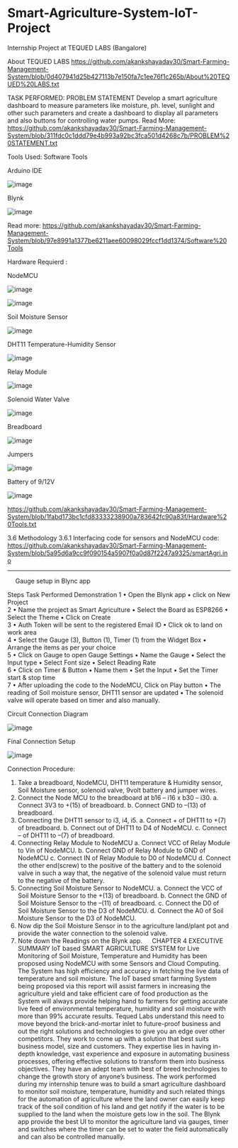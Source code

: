# Smart-Agriculture-System-IoT-Project
Internship Project at TEQUED LABS (Bangalore)


About TEQUED LABS
https://github.com/akankshayadav30/Smart-Farming-Management-System/blob/0d407941d25b427113b7e150fa7c1ee76f1c265b/About%20TEQUED%20LABS.txt


TASK PERFORMED:
PROBLEM STATEMENT 
Develop a smart agriculture dashboard to measure parameters like moisture, ph. level, sunlight and other such parameters and create a dashboard to display all parameters and also buttons for controlling water pumps.
Read More:
https://github.com/akankshayadav30/Smart-Farming-Management-System/blob/311fdc0c1ddd79e4b993a92bc3fca501d4268c7b/PROBLEM%20STATEMENT.txt

Tools Used:
Software Tools

Arduino IDE

![image](https://user-images.githubusercontent.com/64147100/136645505-c1daa4d2-c656-472e-862b-1587c7b8acf3.png)

Blynk

![image](https://user-images.githubusercontent.com/64147100/136645575-6fdcf154-af09-4645-9da5-d91531356f04.png)

Read more:
https://github.com/akankshayadav30/Smart-Farming-Management-System/blob/97e8991a1377be6211aee60098029fccf1dd1374/Software%20Tools

Hardware Requierd :

NodeMCU

![image](https://user-images.githubusercontent.com/64147100/136645611-b9739cfb-bc80-40c5-880e-acf2f1f5fd0a.png)

![image](https://user-images.githubusercontent.com/64147100/136645632-e9d711da-497f-43bc-9d06-5efd3113e891.png)

Soil Moisture Sensor

![image](https://user-images.githubusercontent.com/64147100/136645651-db356815-5090-4be9-a28b-2b6d8fc80252.png)

DHT11 Temperature-Humidity Sensor

![image](https://user-images.githubusercontent.com/64147100/136645665-cd5fc530-8826-4816-9b1b-8bce43f3286b.png)

Relay Module

![image](https://user-images.githubusercontent.com/64147100/136645684-eb319319-c356-42ef-b7ef-3533e5bf8844.png)

Solenoid Water Valve

![image](https://user-images.githubusercontent.com/64147100/136645694-bf7a9268-893c-4237-9eec-e8a0c27d0860.png)

Breadboard

![image](https://user-images.githubusercontent.com/64147100/136645716-65bb31a5-7e44-4b35-84ab-ba613353cd41.png)

Jumpers

![image](https://user-images.githubusercontent.com/64147100/136645732-01cdf8dd-94c9-4f49-b7b1-7eca25ae4133.png)

Battery of 9/12V

![image](https://user-images.githubusercontent.com/64147100/136645755-297489e7-405a-4d78-a931-0fc2e63cf590.png)

https://github.com/akankshayadav30/Smart-Farming-Management-System/blob/1fabd173bc1cfd83333238900a783642fc90a83f/Hardware%20Tools.txt


3.6 Methodology
3.6.1 Interfacing code for sensors and NodeMCU
code:
https://github.com/akankshayadav30/Smart-Farming-Management-System/blob/5a95d6a9cc9f090154a5907f0a0d87f2247a9325/smartAgri.ino
__________________________________________________________________________
 
Gauge setup in Blync app

Steps	Task Performed	Demonstration
1	•	Open the Blynk app 
•	click on New Project	 
2	•	Name the project as Smart Agriculture
•	Select the Board as ESP8266
•	Select the Theme
•	Click on Create	 
3	•	Auth Token will be sent to the registered Email ID
•	Click ok to land on work area	  
4	•	Select the Gauge (3), Button (1), Timer (1) from the Widget Box
•	Arrange the items as per your choice 	  
5	•	Click on Gauge to open Gauge Settings
•	Name the Gauge
•	Select the Input type
•	Select Font size
•	Select Reading Rate	   
6	•	Click on Timer & Button
•	Name them
•	Set the Input 
•	Set the Timer start & stop time	  
7	•	After uploading the code to the NodeMCU, Click on Play button
•	The reading of Soil moisture sensor, DHT11 sensor are updated
•	The solenoid valve will operate based on timer and also manually.	  

Circuit Connection Diagram

![image](https://user-images.githubusercontent.com/64147100/136785914-ee09a266-e90f-41e7-aa2f-d7b64d46ee48.png)

 
Final Connection Setup

![image](https://user-images.githubusercontent.com/64147100/136785975-70d77e3e-8646-4e59-a8bb-c194cdcd6bf3.png)


Connection Procedure:
1.	Take a breadboard, NodeMCU, DHT11 temperature & Humidity sensor, Soil Moisture sensor, solenoid valve, 9volt battery and jumper wires.
2.	Connect the Node MCU to the breadboard at b16 – i16 x b30 – i30.
a.	Connect 3V3 to +(15) of breadboard.
b.	Connect GND to –(13) of breadboard.
3.	Connecting the DHT11 sensor to i3, i4, i5.
a.	Connect + of DHT11 to +(7) of breadboard.
b.	Connect out of DHT11 to D4 of NodeMCU.
c.	Connect – of DHT11 to –(7) of breadboard.
4.	Connecting Relay Module to NodeMCU
a.	Connect VCC of Relay Module to Vin of NodeMCU.
b.	Connect GND of Relay Module to GND of NodeMCU
c.	Connect IN of Relay Module to D0 of NodeMCU
d.	Connect the other end(screw) to the positive of the battery and to the solenoid valve in such a way that, the negative of the solenoid value must return to the negative of the battery.
5.	Connecting Soil Moisture Sensor to NodeMCU.
a.	Connect the VCC of Soil Moisture Sensor to the +(13) of breadboard.
b.	Connect the GND of Soil Moisture Sensor to the –(11) of breadboard.
c.	Connect the D0 of Soil Moisture Sensor to the D3 of NodeMCU.
d.	Connect the A0 of Soil Moisture Sensor to the D3 of NodeMCU.
6.	Now dip the Soil Moisture Sensor in to the agriculture land/plant pot and provide the water connection to the solenoid valve.
7.	Note down the Readings on the Blynk app.
 
CHAPTER 4
EXECUTIVE SUMMARY
IoT based SMART AGRICULTURE SYSTEM for Live Monitoring of Soil Moisture, Temperature and Humidity has been proposed using NodeMCU with some Sensors and Cloud Computing. The System has high efficiency and accuracy in fetching the live data of temperature and soil moisture. The IoT based smart farming System being proposed via this report will assist farmers in increasing the agriculture yield and take efficient care of food production as the System will always provide helping hand to farmers for getting accurate live feed of environmental temperature, humidity and soil moisture with more than 99% accurate results.
Tequed Labs understand this need to move beyond the brick-and-mortar inlet to future-proof business and out the right solutions and technologies to give you an edge over other competitors. They work to come up with a solution that best suits business model, size and customers. They expertise lies in having in-depth knowledge, vast experience and exposure in automating business processes, offering effective solutions to transform them into business objectives. They have an adept team with best of breed technologies to change the growth story of anyone’s business.
The work performed during my internship tenure was to build a smart agriculture dashboard to monitor soil moisture, temperature, humidity and such related things for the automation of agriculture where the land owner can easily keep track of the soil condition of his land and get notify if the water is to be supplied to the land when the moisture gets low in the soil. The Blynk app provide the best UI to monitor the agriculture land via gauges, timer and switches where the timer can be set to water the field automatically and can also be controlled manually. 



